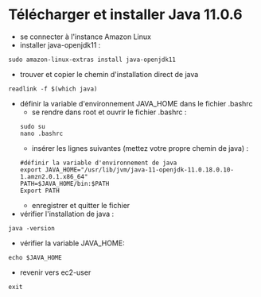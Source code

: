 # Télécharger et installer Java 11.0.6
- se connecter à l'instance Amazon Linux
- installer java-openjdk11 :
```
sudo amazon-linux-extras install java-openjdk11
```
- trouver et copier le chemin d'installation direct de java
```
readlink -f $(which java)
```
- définir la variable d'environnement JAVA_HOME dans le fichier .bashrc
    - se rendre dans root et ouvrir le fichier .bashrc :
    ```
    sudo su
    nano .bashrc
    ```
    - insérer les lignes suivantes (mettez votre propre chemin de java) :
    ```
    #définir la variable d'environnement de java
    export JAVA_HOME="/usr/lib/jvm/java-11-openjdk-11.0.18.0.10-1.amzn2.0.1.x86_64"
    PATH=$JAVA_HOME/bin:$PATH
    Export PATH
    ```
    - enregistrer et quitter le fichier
- vérifier l'installation de java :
```
java -version
```
- vérifier la variable JAVA_HOME:
```
echo $JAVA_HOME
```
- revenir vers ec2-user
```
exit
```
